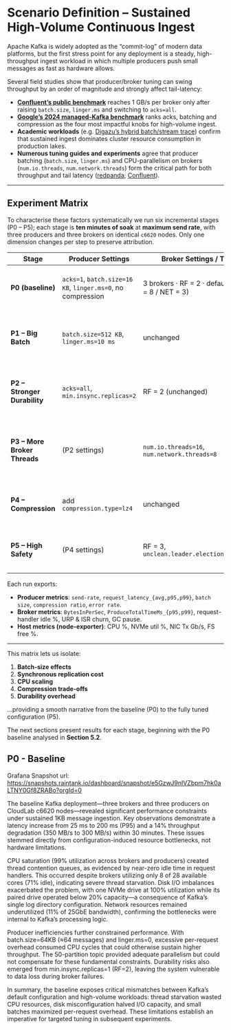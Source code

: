 # Scenario Definition – Sustained High-Volume Continuous Ingest

Apache Kafka is widely adopted as the “commit-log” of modern data platforms, but the first stress point for any deployment is a steady, high-throughput ingest workload in which multiple producers push small messages as fast as hardware allows.

Several field studies show that producer/broker tuning can swing throughput by an order of magnitude and strongly affect tail-latency:

- [**Confluent’s public benchmark**](https://developer.confluent.io/learn/kafka-performance/) reaches 1 GB/s per broker only after raising `batch.size`, `linger.ms` and switching to `acks=all`.
- [**Google’s 2024 managed-Kafka benchmark**](https://cloud.google.com/blog/products/data-analytics/managed-service-for-kafka-benchmarking-and-scaling-guidance) ranks acks, batching and compression as the four most impactful knobs for high-volume ingest.
- **Academic workloads** (e.g. [Digazu’s hybrid batch/stream trace](https://dl.acm.org/doi/10.1145/3701717.3734462)) confirm that sustained ingest dominates cluster resource consumption in production lakes.
- **Numerous tuning guides and experiments** agree that producer batching (`batch.size`, `linger.ms`) and CPU-parallelism on brokers (`num.io.threads`, `num.network.threads`) form the critical path for both throughput and tail latency ([redpanda](https://www.redpanda.com/guides/kafka-performance-kafka-performance-tuning); [Confluent](https://developer.confluent.io/confluent-tutorials/optimize-producer-throughput/kafka/)).

---

## Experiment Matrix

To characterise these factors systematically we run six incremental stages (P0 – P5); each stage is **ten minutes of soak** at **maximum send rate**, with three producers and three brokers on identical `c6620` nodes. Only one dimension changes per step to preserve attribution.

| Stage            | Producer Settings                                             | Broker Settings / Topology                                      | Rationale                                                                     |
|------------------|---------------------------------------------------------------|------------------------------------------------------------------|--------------------------------------------------------------------------------|
| **P0 (baseline)** | `acks=1`, `batch.size=16 KB`, `linger.ms=0`, no compression  | 3 brokers · RF = 2 · default threads (IO = 8 / NET = 3)          | Establish CPU-bound reference (see Section 5.2).                              |
| **P1 – Big Batch**| `batch.size=512 KB`, `linger.ms=10 ms`                       | unchanged                                                        | Measure batching effect on throughput vs. latency spikes.                     |
| **P2 – Stronger Durability** | `acks=all`, `min.insync.replicas=2`              | RF = 2 (unchanged)                                               | Observe cost of synchronous replication and URP behaviour.                    |
| **P3 – More Broker Threads** | (P2 settings)                                     | `num.io.threads=16`, `num.network.threads=8`                     | Test whether extra CPU parallelism removes handler-idle dips.                 |
| **P4 – Compression** | add `compression.type=lz4`                               | unchanged                                                        | Examine network & disk relief vs. CPU overhead.                               |
| **P5 – High Safety** | (P4 settings)                                             | RF = 3, `unclean.leader.election.enable=false`                   | Worst-case durability; quantifies replication ceiling.                        |

Each run exports:

- **Producer metrics**: `send-rate`, `request_latency_{avg,p95,p99}`, `batch size`, `compression ratio`, `error rate`.
- **Broker metrics**: `BytesInPerSec`, `ProduceTotalTimeMs_{p95,p99}`, request-handler idle %, URP & ISR churn, GC pause.
- **Host metrics (node-exporter)**: CPU %, NVMe util %, NIC Tx Gb/s, FS free %.

---

This matrix lets us isolate:

1. **Batch-size effects**
2. **Synchronous replication cost**
3. **CPU scaling**
4. **Compression trade-offs**
5. **Durability overhead**

…providing a smooth narrative from the baseline (P0) to the fully tuned configuration (P5).

The next sections present results for each stage, beginning with the P0 baseline analysed in **Section 5.2**.


## P0 - Baseline
Grafana Snapshot url: https://snapshots.raintank.io/dashboard/snapshot/e5GzwJ9nIVZbpm7hk0aLTNY0Gf8ZRABo?orgId=0

The baseline Kafka deployment—three brokers and three producers on CloudLab c6620 nodes—revealed significant performance constraints under sustained 1KB message ingestion. Key observations demonstrate a latency increase from 25 ms to 200 ms (P95) and a 14% throughput degradation (350 MB/s to 300 MB/s) within 30 minutes. These issues stemmed directly from configuration-induced resource bottlenecks, not hardware limitations.

CPU saturation (99% utilization across brokers and producers) created thread contention queues, as evidenced by near-zero idle time in request handlers. This occurred despite brokers utilizing only 8 of 28 available cores (71% idle), indicating severe thread starvation. Disk I/O imbalances exacerbated the problem, with one NVMe drive at 100% utilization while its paired drive operated below 20% capacity—a consequence of Kafka’s single log directory configuration. Network resources remained underutilized (11% of 25GbE bandwidth), confirming the bottlenecks were internal to Kafka’s processing logic.

Producer inefficiencies further constrained performance. With batch.size=64KB (≈64 messages) and linger.ms=0, excessive per-request overhead consumed CPU cycles that could otherwise sustain higher throughput. The 50-partition topic provided adequate parallelism but could not compensate for these fundamental constraints. Durability risks also emerged from min.insync.replicas=1 (RF=2), leaving the system vulnerable to data loss during broker failures.

In summary, the baseline exposes critical mismatches between Kafka’s default configuration and high-volume workloads: thread starvation wasted CPU resources, disk misconfiguration halved I/O capacity, and small batches maximized per-request overhead. These limitations establish an imperative for targeted tuning in subsequent experiments.

